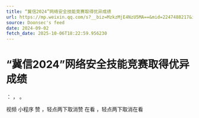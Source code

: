 ```yaml
---
title: “冀信2024”网络安全技能竞赛取得优异成绩
url: https://mp.weixin.qq.com/s?__biz=MzkzMjE4NzU5MA==&mid=2247488217&idx=1&sn=b45aceb8fc6782fe6b779dcf0c906d37
source: Doonsec's feed
date: 2024-09-02
fetch_date: 2025-10-06T18:22:59.956230
---
```


# “冀信2024”网络安全技能竞赛取得优异成绩

：
，
。

视频
小程序
赞
，轻点两下取消赞
在看
，轻点两下取消在看